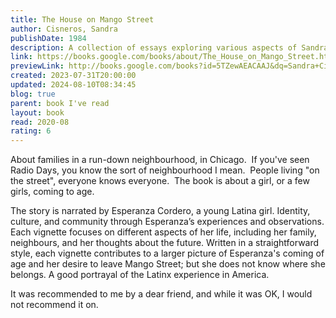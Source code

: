 ```yaml
---
title: The House on Mango Street
author: Cisneros, Sandra
publishDate: 1984
description: A collection of essays exploring various aspects of Sandra Cisneros' novel "The House on Mango Street."
link: https://books.google.com/books/about/The_House_on_Mango_Street.html?hl=&id=5TZewAEACAAJ
previewLink: http://books.google.com/books?id=5TZewAEACAAJ&dq=Sandra+Cisneros,+The+House+on+Mango+Street&hl=&as_pt=BOOKS&cd=8&source=gbs_api
created: 2023-07-31T20:00:00
updated: 2024-08-10T08:34:45
blog: true
parent: book I've read
layout: book
read: 2020-08
rating: 6
---
```

  
About families in a run-down neighbourhood, in Chicago.  If you've seen Radio Days, you know the sort of neighbourhood I mean.  People living "on the street", everyone knows everyone.  The book is about a girl, or a few girls, coming to age.    
  
The story is narrated by Esperanza Cordero, a young Latina girl. Identity, culture, and community through Esperanza’s experiences and observations. Each vignette focuses on different aspects of her life, including her family, neighbours, and her thoughts about the future. Written in a straightforward style, each vignette contributes to a larger picture of Esperanza's coming of age and her desire to leave Mango Street; but she does not know where she belongs. A good portrayal of the Latinx experience in America.  
  
It was recommended to me by a dear friend, and while it was OK, I would not recommend it on.  
